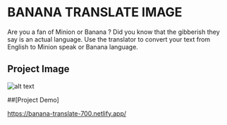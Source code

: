 # BANANA TRANSLATE IMAGE
Are you a fan of Minion or Banana ? Did you know that the gibberish they say is an actual language. Use the translator to convert your text from English to Minion speak or Banana language. 




















## Project Image
![alt text](https://user-images.githubusercontent.com/106140073/194106284-f1e27dbc-9088-423c-bbb3-ddc1bd5f866c.png)



##[Project Demo]

https://banana-translate-700.netlify.app/

